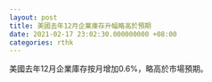 ```yaml
---
layout: post
title: 美國去年12月企業庫存升幅略高於預期
date: 2021-02-17 23:02:30.000000000 +08:00
categories: rthk
---
```


美國去年12月企業庫存按月增加0.6%，略高於市場預期。
